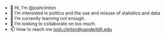- 👋 Hi, I’m @joshclinton
- 👀 I’m interested in politics and the use and misuse of statistics and data
- 🌱 I’m currently learning not enough.
- 💞️ I’m looking to collaborate on too much.
- 📫 How to reach me josh.clinton@vanderbilt.edu

<!---
joshclinton/joshclinton is a ✨ special ✨ repository because its `README.md` (this file) appears on your GitHub profile.
You can click the Preview link to take a look at your changes.
--->
